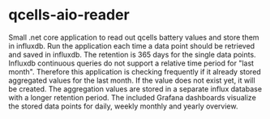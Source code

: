 # qcells-aio-reader
Small .net core application to read out qcells battery values and store them in influxdb.
Run the application each time a data point should be retrieved and saved in influxdb. The retention is 365 days for the single data points.
Influxdb continuous queries do not support a relative time period for "last month". Therefore this application is checking frequently if it already stored aggregated values for the last month. If the value does not exist yet, it will be created.
The aggregation values are stored in a separate influx database with a longer retention period.
The included Grafana dashboards visualize the stored data points for daily, weekly monthly and yearly overview.

